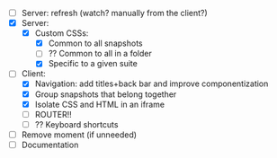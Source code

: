 - [ ] Server: refresh (watch? manually from the client?)
- [x] Server:
    - [x] Custom CSSs:
        - [x] Common to all snapshots
        - [ ] ?? Common to all in a folder
        - [x] Specific to a given suite
- [ ] Client:
    - [x] Navigation: add titles+back bar and improve componentization
    - [x] Group snapshots that belong together
    - [x] Isolate CSS and HTML in an iframe
    - [ ] ROUTER!!
    - [ ] ?? Keyboard shortcuts
- [ ] Remove moment (if unneeded)
- [ ] Documentation
